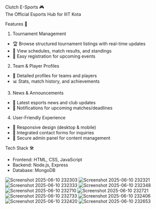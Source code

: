  Clutch E-Sports 🎮  
 The Official Esports Hub for IIIT Kota 

Features 🚀  

1. Tournament Management 
- 🏆 Browse structured tournament listings with real-time updates  
- 📅 View schedules, match results, and standings  
- 📝 Easy registration for upcoming events  

2. Team & Player Profiles 
- 👥 Detailed profiles for teams and players  
- 📊 Stats, match history, and achievements  

3. News & Announcements 
- 📰 Latest esports news and club updates  
- 🔔 Notifications for upcoming matches/deadlines  

4. User-Friendly Experience 
- 🎨 Responsive design (desktop & mobile)  
- 📩 Integrated contact forms for inquiries  
- 🔐 Secure admin panel for content management  



Tech Stack 🛠️  
- Frontend: HTML, CSS, JavaScript  
- Backend: Node.js, Express  
- Database: MongoDB  

![Screenshot 2025-06-10 232303](https://github.com/user-attachments/assets/d0296d1d-4782-4bd1-8644-b22c13c85f6b)
![Screenshot 2025-06-10 232321](https://github.com/user-attachments/assets/17e43cfa-b96a-41bb-a8c9-3dc2686dd598)
![Screenshot 2025-06-10 232333](https://github.com/user-attachments/assets/1b9f84cf-76ca-410c-87c7-bbe2ba0bda53)
![Screenshot 2025-06-10 232348](https://github.com/user-attachments/assets/53fc5a61-5a0f-462e-b170-88be34253bc1)
![Screenshot 2025-06-10 232710](https://github.com/user-attachments/assets/19c3af3e-ac12-4543-a132-0cfc699768d8)
![Screenshot 2025-06-10 232721](https://github.com/user-attachments/assets/a4ab738a-b22d-481a-8d9b-059cc73a6b85)
![Screenshot 2025-06-10 232733](https://github.com/user-attachments/assets/e73f99e0-b547-4ace-b74f-6942553d9182)
![Screenshot 2025-06-10 232406](https://github.com/user-attachments/assets/7a96e825-4242-47f3-b2b3-ff7f3577ddf8)
![Screenshot 2025-06-10 232420](https://github.com/user-attachments/assets/42c080da-78c6-47b5-a950-a7c6cf6db2c6)
![Screenshot 2025-06-10 232653](https://github.com/user-attachments/assets/dd3aa7c5-a106-4592-a9b6-941df7ad5b6e)








